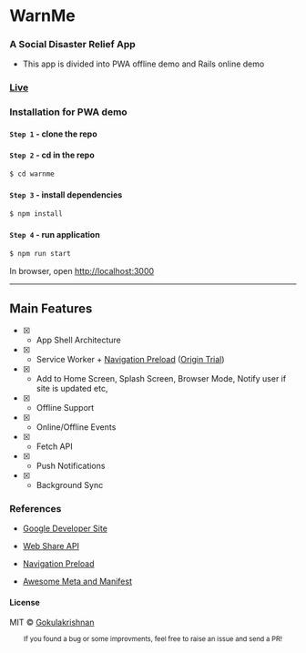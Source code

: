 # WarnMe
### A Social Disaster Relief App

* This app is divided into PWA offline demo and Rails online demo

### [Live](https://warnme.sora.asia/)

### Installation for PWA demo

#### `Step 1` - clone the repo
  
#### `Step 2` - cd in the repo

```bash
$ cd warnme
```

#### `Step 3` - install dependencies

```bash
$ npm install
```

#### `Step 4` - run application

```bash
$ npm run start
```

In browser, open [http://localhost:3000](http://localhost:3000)


------

## Main Features

- [x] - App Shell Architecture

- [x] - Service Worker + [Navigation Preload](https://mattto.github.io/sw/demo/navigation-preload/) ([Origin Trial](https://docs.google.com/forms/d/e/1FAIpQLSfO0_ptFl8r8G0UFhT0xhV17eabG-erUWBDiKSRDTqEZ_9ULQ/viewform?fbzx=-8349956695398695000))

- [x] - Add to Home Screen, Splash Screen, Browser Mode, Notify user if site is updated etc,

- [x] - Offline Support

- [x] - Online/Offline Events

- [x] - Fetch API

- [x] - Push Notifications

- [x] - Background Sync



### References

- [Google Developer Site](https://developers.google.com/web/progressive-web-apps)

- [Web Share API](https://developers.google.com/web/updates/2016/10/navigator-share)

- [Navigation Preload](https://developers.google.com/web/updates/2017/02/navigation-preload)

- [Awesome Meta and Manifest](https://github.com/gokulkrishh/awesome-meta-and-manifest)

#### License

MIT © [Gokulakrishnan](https://github.com/gokulkrishh)

<div align="center">
  <sub>If you found a bug or some improvments, feel free to raise an issue and send a PR!</sub>
</div>
